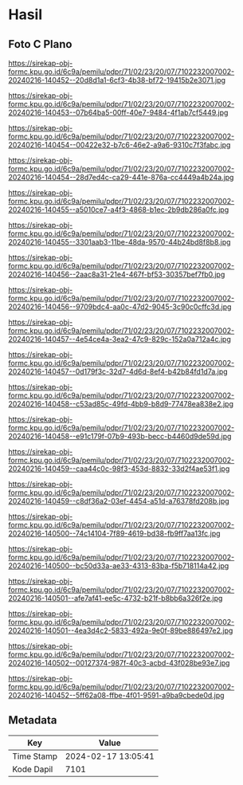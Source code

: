 # Hasil

## Foto C Plano

https://sirekap-obj-formc.kpu.go.id/6c9a/pemilu/pdpr/71/02/23/20/07/7102232007002-20240216-140452--20d8d1a1-6cf3-4b38-bf72-19415b2e3071.jpg

https://sirekap-obj-formc.kpu.go.id/6c9a/pemilu/pdpr/71/02/23/20/07/7102232007002-20240216-140453--07b64ba5-00ff-40e7-9484-4f1ab7cf5449.jpg

https://sirekap-obj-formc.kpu.go.id/6c9a/pemilu/pdpr/71/02/23/20/07/7102232007002-20240216-140454--00422e32-b7c6-46e2-a9a6-9310c7f3fabc.jpg

https://sirekap-obj-formc.kpu.go.id/6c9a/pemilu/pdpr/71/02/23/20/07/7102232007002-20240216-140454--28d7ed4c-ca29-441e-876a-cc4449a4b24a.jpg

https://sirekap-obj-formc.kpu.go.id/6c9a/pemilu/pdpr/71/02/23/20/07/7102232007002-20240216-140455--a5010ce7-a4f3-4868-b1ec-2b9db286a0fc.jpg

https://sirekap-obj-formc.kpu.go.id/6c9a/pemilu/pdpr/71/02/23/20/07/7102232007002-20240216-140455--3301aab3-11be-48da-9570-44b24bd8f8b8.jpg

https://sirekap-obj-formc.kpu.go.id/6c9a/pemilu/pdpr/71/02/23/20/07/7102232007002-20240216-140456--2aac8a31-21e4-467f-bf53-30357bef7fb0.jpg

https://sirekap-obj-formc.kpu.go.id/6c9a/pemilu/pdpr/71/02/23/20/07/7102232007002-20240216-140456--9709bdc4-aa0c-47d2-9045-3c90c0cffc3d.jpg

https://sirekap-obj-formc.kpu.go.id/6c9a/pemilu/pdpr/71/02/23/20/07/7102232007002-20240216-140457--4e54ce4a-3ea2-47c9-829c-152a0a712a4c.jpg

https://sirekap-obj-formc.kpu.go.id/6c9a/pemilu/pdpr/71/02/23/20/07/7102232007002-20240216-140457--0d179f3c-32d7-4d6d-8ef4-b42b84fd1d7a.jpg

https://sirekap-obj-formc.kpu.go.id/6c9a/pemilu/pdpr/71/02/23/20/07/7102232007002-20240216-140458--c53ad85c-49fd-4bb9-b8d9-77478ea838e2.jpg

https://sirekap-obj-formc.kpu.go.id/6c9a/pemilu/pdpr/71/02/23/20/07/7102232007002-20240216-140458--e91c179f-07b9-493b-becc-b4460d9de59d.jpg

https://sirekap-obj-formc.kpu.go.id/6c9a/pemilu/pdpr/71/02/23/20/07/7102232007002-20240216-140459--caa44c0c-98f3-453d-8832-33d2f4ae53f1.jpg

https://sirekap-obj-formc.kpu.go.id/6c9a/pemilu/pdpr/71/02/23/20/07/7102232007002-20240216-140459--c8df36a2-03ef-4454-a51d-a76378fd208b.jpg

https://sirekap-obj-formc.kpu.go.id/6c9a/pemilu/pdpr/71/02/23/20/07/7102232007002-20240216-140500--74c14104-7f89-4619-bd38-fb9ff7aa13fc.jpg

https://sirekap-obj-formc.kpu.go.id/6c9a/pemilu/pdpr/71/02/23/20/07/7102232007002-20240216-140500--bc50d33a-ae33-4313-83ba-f5b718114a42.jpg

https://sirekap-obj-formc.kpu.go.id/6c9a/pemilu/pdpr/71/02/23/20/07/7102232007002-20240216-140501--afe7af41-ee5c-4732-b21f-b8bb6a326f2e.jpg

https://sirekap-obj-formc.kpu.go.id/6c9a/pemilu/pdpr/71/02/23/20/07/7102232007002-20240216-140501--4ea3d4c2-5833-492a-9e0f-89be886497e2.jpg

https://sirekap-obj-formc.kpu.go.id/6c9a/pemilu/pdpr/71/02/23/20/07/7102232007002-20240216-140502--00127374-987f-40c3-acbd-43f028be93e7.jpg

https://sirekap-obj-formc.kpu.go.id/6c9a/pemilu/pdpr/71/02/23/20/07/7102232007002-20240216-140452--5ff62a08-ffbe-4f01-9591-a9ba9cbede0d.jpg


## Metadata

| Key        | Value               |
| ---------- | ------------------- |
| Time Stamp | 2024-02-17 13:05:41 |
| Kode Dapil | 7101                |



